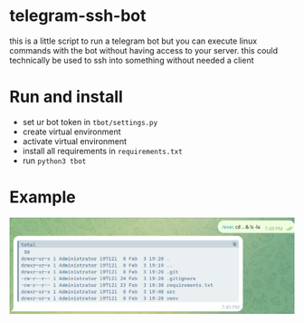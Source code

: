 # telegram-ssh-bot

this is a little script to run a telegram bot but you can execute linux commands with the bot without having access to your server. this could technically be used to ssh into something without needed a client

# Run and install   

* set ur bot token in `tbot/settings.py`
* create virtual environment
* activate virtual environment
* install all requirements in `requirements.txt`
* run `python3 tbot`

# Example

![example](images/example.png)
